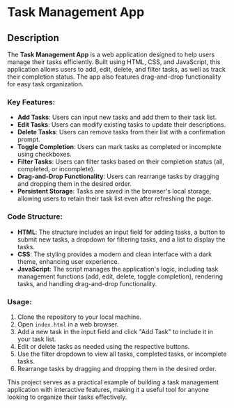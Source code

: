 # Task Management App

## Description
The **Task Management App** is a web application designed to help users manage their tasks efficiently. Built using HTML, CSS, and JavaScript, this application allows users to add, edit, delete, and filter tasks, as well as track their completion status. The app also features drag-and-drop functionality for easy task organization.

### Key Features:
- **Add Tasks**: Users can input new tasks and add them to their task list.
- **Edit Tasks**: Users can modify existing tasks to update their descriptions.
- **Delete Tasks**: Users can remove tasks from their list with a confirmation prompt.
- **Toggle Completion**: Users can mark tasks as completed or incomplete using checkboxes.
- **Filter Tasks**: Users can filter tasks based on their completion status (all, completed, or incomplete).
- **Drag-and-Drop Functionality**: Users can rearrange tasks by dragging and dropping them in the desired order.
- **Persistent Storage**: Tasks are saved in the browser's local storage, allowing users to retain their task list even after refreshing the page.

### Code Structure:
- **HTML**: The structure includes an input field for adding tasks, a button to submit new tasks, a dropdown for filtering tasks, and a list to display the tasks.
- **CSS**: The styling provides a modern and clean interface with a dark theme, enhancing user experience.
- **JavaScript**: The script manages the application's logic, including task management functions (add, edit, delete, toggle completion), rendering tasks, and handling drag-and-drop functionality.

### Usage:
1. Clone the repository to your local machine.
2. Open `index.html` in a web browser.
3. Add a new task in the input field and click "Add Task" to include it in your task list.
4. Edit or delete tasks as needed using the respective buttons.
5. Use the filter dropdown to view all tasks, completed tasks, or incomplete tasks.
6. Rearrange tasks by dragging and dropping them in the desired order.

This project serves as a practical example of building a task management application with interactive features, making it a useful tool for anyone looking to organize their tasks effectively.
